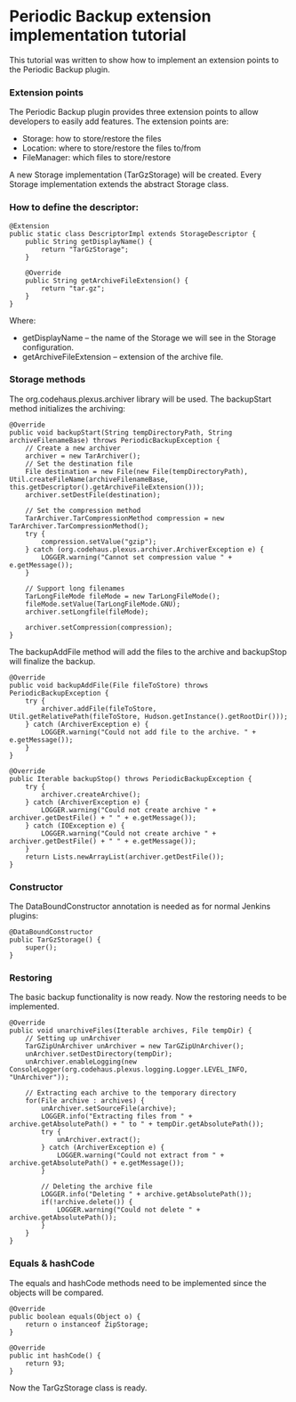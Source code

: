 # Periodic Backup extension implementation tutorial

This tutorial was written to show how to implement an extension points to the Periodic Backup plugin.
### Extension points

The Periodic Backup plugin provides three extension points to allow developers to easily add features.
The extension points are:

*   Storage: how to store/restore the files
*   Location: where to store/restore the files to/from
*   FileManager: which files to store/restore

A new Storage implementation (TarGzStorage) will be created.
Every Storage implementation extends the abstract Storage class.

### How to define the descriptor:


    @Extension
    public static class DescriptorImpl extends StorageDescriptor {
        public String getDisplayName() {
            return "TarGzStorage";
        }

        @Override
        public String getArchiveFileExtension() {
            return "tar.gz";
        }
    }

Where:

*   getDisplayName – the name of the Storage we will see in the Storage configuration.
*   getArchiveFileExtension – extension of the archive file.

### Storage methods

The org.codehaus.plexus.archiver library will be used. The backupStart method initializes the archiving:


    @Override
    public void backupStart(String tempDirectoryPath, String archiveFilenameBase) throws PeriodicBackupException {
        // Create a new archiver
        archiver = new TarArchiver();
        // Set the destination file
        File destination = new File(new File(tempDirectoryPath), Util.createFileName(archiveFilenameBase, this.getDescriptor().getArchiveFileExtension()));
        archiver.setDestFile(destination);

        // Set the compression method
        TarArchiver.TarCompressionMethod compression = new TarArchiver.TarCompressionMethod();
        try {
            compression.setValue("gzip");
        } catch (org.codehaus.plexus.archiver.ArchiverException e) {
            LOGGER.warning("Cannot set compression value " + e.getMessage());
        }

        // Support long filenames
        TarLongFileMode fileMode = new TarLongFileMode();
        fileMode.setValue(TarLongFileMode.GNU);
        archiver.setLongfile(fileMode);

        archiver.setCompression(compression);
    }

The backupAddFile method will add the files to the archive and backupStop will finalize the backup.


    @Override
    public void backupAddFile(File fileToStore) throws PeriodicBackupException {
        try {
            archiver.addFile(fileToStore, Util.getRelativePath(fileToStore, Hudson.getInstance().getRootDir()));
        } catch (ArchiverException e) {
            LOGGER.warning("Could not add file to the archive. " + e.getMessage());
        }
    }

    @Override
    public Iterable backupStop() throws PeriodicBackupException {
        try {
            archiver.createArchive();
        } catch (ArchiverException e) {
            LOGGER.warning("Could not create archive " + archiver.getDestFile() + " " + e.getMessage());
        } catch (IOException e) {
            LOGGER.warning("Could not create archive " + archiver.getDestFile() + " " + e.getMessage());
        }
        return Lists.newArrayList(archiver.getDestFile());
    }

### Constructor

The DataBoundConstructor annotation is needed as for normal Jenkins plugins:


    @DataBoundConstructor
    public TarGzStorage() {
        super();
    }

### Restoring

The basic backup functionality is now ready. Now the restoring needs to be implemented.


    @Override
    public void unarchiveFiles(Iterable archives, File tempDir) {
        // Setting up unArchiver
        TarGZipUnArchiver unArchiver = new TarGZipUnArchiver();
        unArchiver.setDestDirectory(tempDir);
        unArchiver.enableLogging(new ConsoleLogger(org.codehaus.plexus.logging.Logger.LEVEL_INFO, "UnArchiver"));

        // Extracting each archive to the temporary directory
        for(File archive : archives) {
            unArchiver.setSourceFile(archive);
            LOGGER.info("Extracting files from " + archive.getAbsolutePath() + " to " + tempDir.getAbsolutePath());
            try {
                unArchiver.extract();
            } catch (ArchiverException e) {
                LOGGER.warning("Could not extract from " + archive.getAbsolutePath() + e.getMessage());
            }

            // Deleting the archive file
            LOGGER.info("Deleting " + archive.getAbsolutePath());
            if(!archive.delete()) {
                LOGGER.warning("Could not delete " + archive.getAbsolutePath());
            }
        }
    }

### Equals & hashCode

The equals and hashCode methods need to be implemented since the objects will be compared.


    @Override
    public boolean equals(Object o) {
        return o instanceof ZipStorage;
    }

    @Override
    public int hashCode() {
        return 93;
    }

Now the TarGzStorage class is ready.
